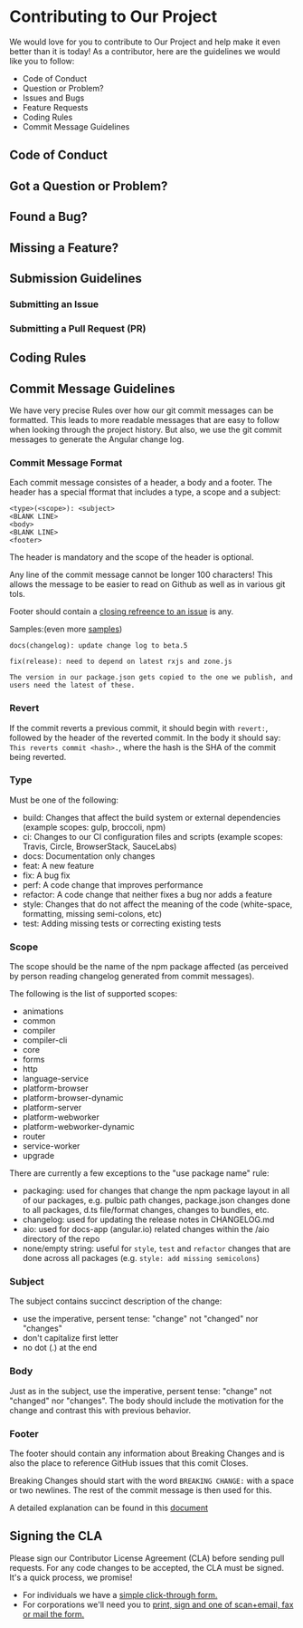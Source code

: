 # Contributing to Our Project

We would love for you to contribute to Our Project and help make it even better than it is today! As a contributor, here are the guidelines we would like you to follow:

- Code of Conduct
- Question or Problem?
- Issues and Bugs
- Feature Requests
- Coding Rules
- Commit Message Guidelines

## Code of Conduct

## Got a Question or Problem?

## Found a Bug?

## Missing a Feature?

## Submission Guidelines

### Submitting an Issue

### Submitting a Pull Request (PR)

## Coding Rules

## Commit Message Guidelines

We have very precise Rules over how our git commit messages can be formatted. This leads to more readable messages that are easy to follow when looking through the project history. But also, we use the git commit messages to generate the Angular change log.

### Commit Message Format

Each commit message consistes of a header, a body and a footer. The header has a special fformat that includes a type, a scope and a subject:

```
<type>(<scope>): <subject>
<BLANK LINE>
<body>
<BLANK LINE>
<footer>
```

The header is mandatory and the scope of the header is optional.

Any line of the commit message cannot be longer 100 characters! This allows the message to be easier to read on Github as well as in various git tols.

Footer should contain a [closing refreence to an issue]() is any.

Samples:(even more [samples]())

```
docs(changelog): update change log to beta.5
```

```
fix(release): need to depend on latest rxjs and zone.js

The version in our package.json gets copied to the one we publish, and users need the latest of these.
```

### Revert

If the commit reverts a previous commit, it should begin with `revert:`, followed by the header of the reverted commit. In the body it should say: `This reverts commit <hash>.`, where the hash is the SHA of the commit being reverted.

### Type

Must be one of the following:

- build: Changes that affect the build system or external dependencies (example scopes: gulp, broccoli, npm)
- ci: Changes to our CI configuration files and scripts (example scopes: Travis, Circle, BrowserStack, SauceLabs)
- docs: Documentation only changes
- feat: A new feature
- fix: A bug fix
- perf: A code change that improves performance
- refactor: A code change that neither fixes a bug nor adds a feature
- style: Changes that do not affect the meaning of the code (white-space, formatting, missing semi-colons, etc)
- test: Adding missing tests or correcting existing tests

### Scope

The scope should be the name of the npm package affected (as perceived by person reading changelog generated from commit messages).

The following is the list of supported scopes:

- animations
- common
- compiler
- compiler-cli
- core
- forms
- http
- language-service
- platform-browser
- platform-browser-dynamic
- platform-server
- platform-webworker
- platform-webworker-dynamic
- router
- service-worker
- upgrade

There are currently a few exceptions to the "use package name" rule:

- packaging: used for changes that change the npm package layout in all of our packages, e.g. pulbic path changes, package.json changes done to all packages, d.ts file/format changes, changes to bundles, etc.
- changelog: used for updating the release notes in CHANGELOG.md
- aio: used for docs-app (angular.io) related changes within the /aio directory of the repo
- none/empty string: useful for `style`, `test` and `refactor` changes that are done across all packages (e.g. `style: add missing semicolons`)

### Subject

The subject contains succinct description of the change:

- use the imperative, persent tense: "change" not "changed" nor "changes"
- don't capitalize first letter
- no dot (.) at the end

### Body

Just as in the subject, use the imperative, persent tense: "change" not "changed" nor "changes". The body should include the motivation for the change and contrast this with previous behavior.

### Footer

The footer should contain any information about Breaking Changes and is also the place to reference GitHub issues that this comit Closes.

Breaking Changes should start with the word `BREAKING CHANGE:` with a space or two newlines. The rest of the commit message is then used for this.

A detailed explanation can be found in this [document]()

## Signing the CLA

Please sign our Contributor License Agreement (CLA) before sending pull requests. For any code changes to be accepted, the CLA must be signed. It's a quick process, we promise!

- For individuals we have a [simple click-through form.]()
- For corporations we'll need you to [print, sign and one of scan+email, fax or mail the form.]()
